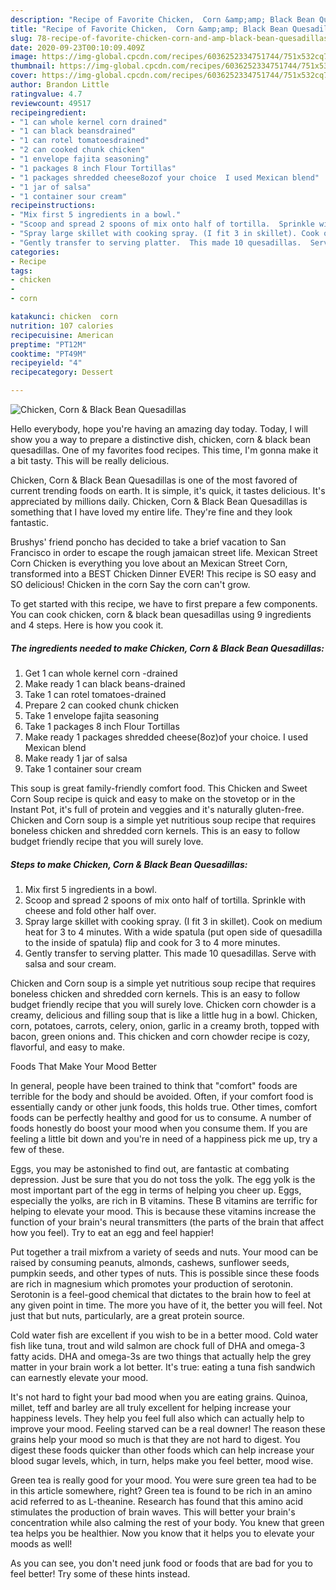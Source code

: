 ```yaml
---
description: "Recipe of Favorite Chicken,  Corn &amp;amp; Black Bean Quesadillas"
title: "Recipe of Favorite Chicken,  Corn &amp;amp; Black Bean Quesadillas"
slug: 78-recipe-of-favorite-chicken-corn-and-amp-black-bean-quesadillas
date: 2020-09-23T00:10:09.409Z
image: https://img-global.cpcdn.com/recipes/6036252334751744/751x532cq70/chicken-corn-black-bean-quesadillas-recipe-main-photo.jpg
thumbnail: https://img-global.cpcdn.com/recipes/6036252334751744/751x532cq70/chicken-corn-black-bean-quesadillas-recipe-main-photo.jpg
cover: https://img-global.cpcdn.com/recipes/6036252334751744/751x532cq70/chicken-corn-black-bean-quesadillas-recipe-main-photo.jpg
author: Brandon Little
ratingvalue: 4.7
reviewcount: 49517
recipeingredient:
- "1 can whole kernel corn drained"
- "1 can black beansdrained"
- "1 can rotel tomatoesdrained"
- "2 can cooked chunk chicken"
- "1 envelope fajita seasoning"
- "1 packages 8 inch Flour Tortillas"
- "1 packages shredded cheese8ozof your choice  I used Mexican blend"
- "1 jar of salsa"
- "1 container sour cream"
recipeinstructions:
- "Mix first 5 ingredients in a bowl."
- "Scoop and spread 2 spoons of mix onto half of tortilla.  Sprinkle with cheese and fold other half over."
- "Spray large skillet with cooking spray. (I fit 3 in skillet). Cook on medium heat for 3 to 4 minutes. With a wide spatula (put open side of quesadilla to the inside of spatula)  flip and cook for 3 to 4 more minutes."
- "Gently transfer to serving platter.  This made 10 quesadillas.  Serve with salsa and sour cream."
categories:
- Recipe
tags:
- chicken
- 
- corn

katakunci: chicken  corn 
nutrition: 107 calories
recipecuisine: American
preptime: "PT12M"
cooktime: "PT49M"
recipeyield: "4"
recipecategory: Dessert

---
```



![Chicken,  Corn &amp; Black Bean Quesadillas](https://img-global.cpcdn.com/recipes/6036252334751744/751x532cq70/chicken-corn-black-bean-quesadillas-recipe-main-photo.jpg)

Hello everybody, hope you're having an amazing day today. Today, I will show you a way to prepare a distinctive dish, chicken,  corn &amp; black bean quesadillas. One of my favorites food recipes. This time, I'm gonna make it a bit tasty. This will be really delicious.

Chicken,  Corn &amp; Black Bean Quesadillas is one of the most favored of current trending foods on earth. It is simple, it's quick, it tastes delicious. It's appreciated by millions daily. Chicken,  Corn &amp; Black Bean Quesadillas is something that I have loved my entire life. They're fine and they look fantastic.

Brushys&#39; friend poncho has decided to take a brief vacation to San Francisco in order to escape the rough jamaican street life. Mexican Street Corn Chicken is everything you love about an Mexican Street Corn, transformed into a BEST Chicken Dinner EVER! This recipe is SO easy and SO delicious! Chicken in the corn Say the corn can&#39;t grow.


To get started with this recipe, we have to first prepare a few components. You can cook chicken,  corn &amp; black bean quesadillas using 9 ingredients and 4 steps. Here is how you cook it.

<!--inarticleads1-->

##### The ingredients needed to make Chicken,  Corn &amp; Black Bean Quesadillas:

1. Get 1 can whole kernel corn -drained
1. Make ready 1 can black beans-drained
1. Take 1 can rotel tomatoes-drained
1. Prepare 2 can cooked chunk chicken
1. Take 1 envelope fajita seasoning
1. Take 1 packages 8 inch Flour Tortillas
1. Make ready 1 packages shredded cheese(8oz)of your choice.  I used Mexican blend
1. Make ready 1 jar of salsa
1. Take 1 container sour cream


This soup is great family-friendly comfort food. This Chicken and Sweet Corn Soup recipe is quick and easy to make on the stovetop or in the Instant Pot, it&#39;s full of protein and veggies and it&#39;s naturally gluten-free. Chicken and Corn soup is a simple yet nutritious soup recipe that requires boneless chicken and shredded corn kernels. This is an easy to follow budget friendly recipe that you will surely love. 

<!--inarticleads2-->

##### Steps to make Chicken,  Corn &amp; Black Bean Quesadillas:

1. Mix first 5 ingredients in a bowl.
1. Scoop and spread 2 spoons of mix onto half of tortilla.  Sprinkle with cheese and fold other half over.
1. Spray large skillet with cooking spray. (I fit 3 in skillet). Cook on medium heat for 3 to 4 minutes. With a wide spatula (put open side of quesadilla to the inside of spatula)  flip and cook for 3 to 4 more minutes.
1. Gently transfer to serving platter.  This made 10 quesadillas.  Serve with salsa and sour cream.


Chicken and Corn soup is a simple yet nutritious soup recipe that requires boneless chicken and shredded corn kernels. This is an easy to follow budget friendly recipe that you will surely love. Chicken corn chowder is a creamy, delicious and filling soup that is like a little hug in a bowl. Chicken, corn, potatoes, carrots, celery, onion, garlic in a creamy broth, topped with bacon, green onions and. This chicken and corn chowder recipe is cozy, flavorful, and easy to make. 

Foods That Make Your Mood Better


In general, people have been trained to think that "comfort" foods are terrible for the body and should be avoided. Often, if your comfort food is essentially candy or other junk foods, this holds true. Other times, comfort foods can be perfectly healthy and good for us to consume. A number of foods honestly do boost your mood when you consume them. If you are feeling a little bit down and you're in need of a happiness pick me up, try a few of these.

Eggs, you may be astonished to find out, are fantastic at combating depression. Just be sure that you do not toss the yolk. The egg yolk is the most important part of the egg in terms of helping you cheer up. Eggs, especially the yolks, are rich in B vitamins. These B vitamins are terrific for helping to elevate your mood. This is because these vitamins increase the function of your brain's neural transmitters (the parts of the brain that affect how you feel). Try to eat an egg and feel happier!

Put together a trail mixfrom a variety of seeds and nuts. Your mood can be raised by consuming peanuts, almonds, cashews, sunflower seeds, pumpkin seeds, and other types of nuts. This is possible since these foods are rich in magnesium which promotes your production of serotonin. Serotonin is a feel-good chemical that dictates to the brain how to feel at any given point in time. The more you have of it, the better you will feel. Not just that but nuts, particularly, are a great protein source.

Cold water fish are excellent if you wish to be in a better mood. Cold water fish like tuna, trout and wild salmon are chock full of DHA and omega-3 fatty acids. DHA and omega-3s are two things that actually help the grey matter in your brain work a lot better. It's true: eating a tuna fish sandwich can earnestly elevate your mood. 

It's not hard to fight your bad mood when you are eating grains. Quinoa, millet, teff and barley are all truly excellent for helping increase your happiness levels. They help you feel full also which can actually help to improve your mood. Feeling starved can be a real downer! The reason these grains help your mood so much is that they are not hard to digest. You digest these foods quicker than other foods which can help increase your blood sugar levels, which, in turn, helps make you feel better, mood wise.

Green tea is really good for your mood. You were sure green tea had to be in this article somewhere, right? Green tea is found to be rich in an amino acid referred to as L-theanine. Research has found that this amino acid stimulates the production of brain waves. This will better your brain's concentration while also calming the rest of your body. You knew that green tea helps you be healthier. Now you know that it helps you to elevate your moods as well!

As you can see, you don't need junk food or foods that are bad for you to feel better! Try  some  of  these  hints  instead.

